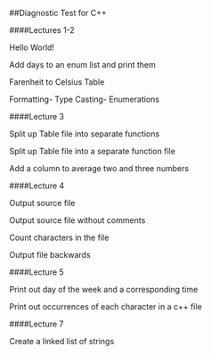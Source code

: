 ##Diagnostic Test for C++

####Lectures 1-2

Hello World!

Add days to an enum list and print them

Farenheit to Celsius Table

Formatting- Type Casting- Enumerations

####Lecture 3

Split up Table file into separate functions

Split up Table file into a separate function file

Add a column to average two and three numbers

####Lecture 4

Output source file

Output source file without comments

Count characters in the file

Output file backwards

####Lecture 5

Print out day of the week and a corresponding time

Print out occurrences of each character in a c++ file

####Lecture 7

Create a linked list of strings
